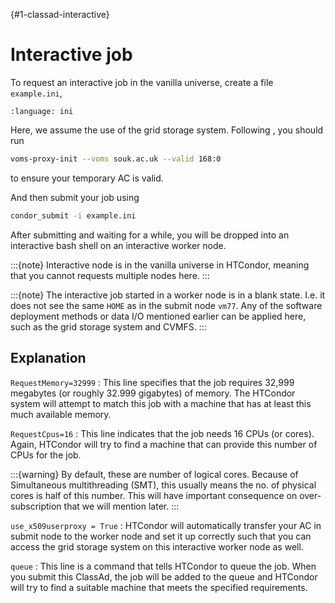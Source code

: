 {#1-classad-interactive}
# Interactive job

To request an interactive job in the vanilla universe, create a file `example.ini`,

```{literalinclude} 1-classad-interactive/example.ini
:language: ini
```

Here, we assume the use of the grid storage system.
Following [](#user-credentials),
you should run

```sh
voms-proxy-init --voms souk.ac.uk --valid 168:0
```

to ensure your temporary AC is valid.

And then submit your job using

```sh
condor_submit -i example.ini
```

After submitting and waiting for a while, you will be dropped into an interactive bash shell on an interactive worker node.

:::{note}
Interactive node is in the vanilla universe in HTCondor, meaning that you cannot requests multiple nodes here.
:::

:::{note}
The interactive job started in a worker node is in a blank state.
I.e. it does not see the same `HOME` as in the submit node `vm77`.
Any of the software deployment methods or data I/O mentioned earlier can be applied here,
such as the grid storage system and CVMFS.
:::

## Explanation

`RequestMemory=32999`
: This line specifies that the job requires 32,999 megabytes (or roughly 32.999 gigabytes) of memory. The HTCondor system will attempt to match this job with a machine that has at least this much available memory.

`RequestCpus=16`
: This line indicates that the job needs 16 CPUs (or cores). Again, HTCondor will try to find a machine that can provide this number of CPUs for the job.

   :::{warning}
    By default, these are number of logical cores. Because of Simultaneous multithreading (SMT), this usually means the no. of physical cores is half of this number. This will have important consequence on over-subscription that we will mention later.
    :::

`use_x509userproxy = True`
: HTCondor will automatically transfer your AC in submit node to the worker node and set it up correctly such that you can access the grid storage system on this interactive worker node as well.

`queue`
: This line is a command that tells HTCondor to queue the job. When you submit this ClassAd, the job will be added to the queue and HTCondor will try to find a suitable machine that meets the specified requirements.
